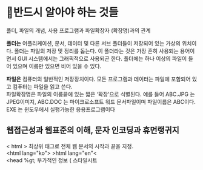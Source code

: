 <h1> 💩반드시 알아야 하는 것들</h1>
폴더, 파일의 개념, 사용 프로그램과 파일확장자 (확장명)과의 관계
<p> 

<b>폴더는</b> 어플리케이션, 문서, 데이터 및 다른 서브 폴더들이 저장되어 있는 가상의 위치이다.  폴더는 파일의 저장  및 정리를 돕는다. 이 폴더라는 것은 가장 흔히 사용되는 용어이면서 GUI 시스템에서는 그래픽적으로 사용되곤 한다.
폴더에는 하나 이상의 파일이 들어 있으며 이름만 있으면 비어 있을 수 있다.

<b> 파일은</b> 컴퓨터의 일반적인 저장장치이다. 모든 프로그램과 데이터는 파일에 포함되어 있고 컴퓨터는 파일을 읽고 쓴다.  
파일확장명은 파일의 이름끝에 있는 짧은 ‘확장’으로 식별된다. 예를 들어 ABC.JPG 는 JPEG이미지, ABC.DOC 는 마이크로소프트 워드 문서파일이며 파일이름은 ABC이다. EXE 는 윈도우에서 실행가능한 응용프로그램이다
</p>
<h2> 웹접근성과 웹표준의 이해, 문자 인코딩과 휴먼랭귀지 </h2>
<p>
&lt; html &gt; 최상위 태그로 전체 웹 문서의 시작과 끝을 지정.  <br>
&lt;html lang="ko"&gt; &gt;html lang="en"&lt; <br>
&lt;head %gt;  부가적인 정보 ( 스타일시트<style>와 스크립트 <script> 정보)저장. <br>
                웹브라우저 창에 실제로 표시되지 않음. <br>
&gt;meta &gt; 웹 문서 정보 (작성자, 형식, 인코딩 방식 ) 지정. 종료태그가 없다<br>
&lt;title &gt;  웹문서의 제목을 지정하여 브라우저 창 위쪽 타이틀바 영역에 표시<br>
&lt;body &glt; 웹 문서로 표현될 실제 내용을 지정, 대부분의 내용은 실제로 웹 브라우저에 표시됨 </p>

  
<p> 문자인코딩은 문자나 기호들의 집합을 컴퓨터에 저장, 사용할 목적으로 부호화하는 방법이다. 이렇게 부호화된 것을  ‘문자코드 ( character code)라고 한다.
컴퓨터 초기에는 ASCII ( 아스키코드, 1963년 )방식이 사용되었고, 현재에는 확장용인 UTF-8 (유니코드) 가 가장 많이 사용되며 이는 거의 모든 다국어를 표현할 수 있다.
  HTML5는  UTF-8를 기본문자 인코딩 방식으로 채택하고 있으며 <meta>에서  설정. </p>
  
  <p> &lt;html lang="ko" &gt; 속성을 기재하게 되면, 웹페이지에 text 있고 , 이것을 보조 수단 즉, 스크린리더, 점자정보 단말기, VoiceOver, TalkBack 등으로 웹에 접근하는 경우 주언어 (lang=‘주언어’)가 명시되어 있으면 해당 언어에 알맞게 번역(점사,소리)되어 올바른 해석으로 정보 전달을 할 수 있다. 한국어-ko, 영어-en, 중국어 - zh-cn  , 일본어 -ja

 </p>

